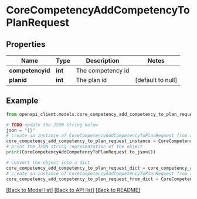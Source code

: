 # CoreCompetencyAddCompetencyToPlanRequest


## Properties

Name | Type | Description | Notes
------------ | ------------- | ------------- | -------------
**competencyid** | **int** | The competency id | 
**planid** | **int** | The plan id | [default to null]

## Example

```python
from openapi_client.models.core_competency_add_competency_to_plan_request import CoreCompetencyAddCompetencyToPlanRequest

# TODO update the JSON string below
json = "{}"
# create an instance of CoreCompetencyAddCompetencyToPlanRequest from a JSON string
core_competency_add_competency_to_plan_request_instance = CoreCompetencyAddCompetencyToPlanRequest.from_json(json)
# print the JSON string representation of the object
print(CoreCompetencyAddCompetencyToPlanRequest.to_json())

# convert the object into a dict
core_competency_add_competency_to_plan_request_dict = core_competency_add_competency_to_plan_request_instance.to_dict()
# create an instance of CoreCompetencyAddCompetencyToPlanRequest from a dict
core_competency_add_competency_to_plan_request_from_dict = CoreCompetencyAddCompetencyToPlanRequest.from_dict(core_competency_add_competency_to_plan_request_dict)
```
[[Back to Model list]](../README.md#documentation-for-models) [[Back to API list]](../README.md#documentation-for-api-endpoints) [[Back to README]](../README.md)


